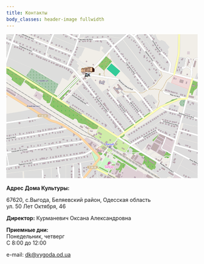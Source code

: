 ```yaml
---
title: Контакты
body_classes: header-image fullwidth
---
```

![](map2.png)

**Адрес Дома Культуры:**

67620, с.Выгода, Беляевский район, Одесская область<br/>
ул. 50 Лет Октября, 46

**Директор:** Курманевич Оксана Александровна

**Приемные дни:**<br/>
Понедельник, четверг<br/>
С 8:00 до 12:00

e-mail: <dk@vygoda.od.ua>